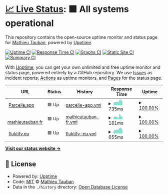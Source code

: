# [📈 Live Status](https://mtauban.github.io/parcelle-uptime): <!--live status--> **🟩 All systems operational**

This repository contains the open-source uptime monitor and status page for [Mathieu Tauban](http://www.mathieutauban.fr), powered by [Upptime](https://github.com/upptime/upptime).

[![Uptime CI](https://github.com/mtauban/parcelle-uptime/workflows/Uptime%20CI/badge.svg)](https://github.com/mtauban/parcelle-uptime/actions?query=workflow%3A%22Uptime+CI%22)
[![Response Time CI](https://github.com/mtauban/parcelle-uptime/workflows/Response%20Time%20CI/badge.svg)](https://github.com/mtauban/parcelle-uptime/actions?query=workflow%3A%22Response+Time+CI%22)
[![Graphs CI](https://github.com/mtauban/parcelle-uptime/workflows/Graphs%20CI/badge.svg)](https://github.com/mtauban/parcelle-uptime/actions?query=workflow%3A%22Graphs+CI%22)
[![Static Site CI](https://github.com/mtauban/parcelle-uptime/workflows/Static%20Site%20CI/badge.svg)](https://github.com/mtauban/parcelle-uptime/actions?query=workflow%3A%22Static+Site+CI%22)
[![Summary CI](https://github.com/mtauban/parcelle-uptime/workflows/Summary%20CI/badge.svg)](https://github.com/mtauban/parcelle-uptime/actions?query=workflow%3A%22Summary+CI%22)

With [Upptime](https://upptime.js.org), you can get your own unlimited and free uptime monitor and status page, powered entirely by a GitHub repository. We use [Issues](https://github.com/mtauban/parcelle-uptime/issues) as incident reports, [Actions](https://github.com/mtauban/parcelle-uptime/actions) as uptime monitors, and [Pages](https://mtauban.github.io/parcelle-uptime) for the status page.

<!--start: status pages-->
<!-- This summary is generated by Upptime (https://github.com/upptime/upptime) -->
<!-- Do not edit this manually, your changes will be overwritten -->
<!-- prettier-ignore -->
| URL | Status | History | Response Time | Uptime |
| --- | ------ | ------- | ------------- | ------ |
| <img alt="" src="https://favicons.githubusercontent.com/parcelle.app" height="13"> [Parcelle.app](https://parcelle.app) | 🟩 Up | [parcelle-app.yml](https://github.com/mtauban/parcelle-uptime/commits/HEAD/history/parcelle-app.yml) | <details><summary><img alt="Response time graph" src="./graphs/parcelle-app/response-time-week.png" height="20"> 735ms</summary><br><a href="https://mtauban.github.io/parcelle-uptime/history/parcelle-app"><img alt="Response time 850" src="https://img.shields.io/endpoint?url=https%3A%2F%2Fraw.githubusercontent.com%2Fmtauban%2Fparcelle-uptime%2FHEAD%2Fapi%2Fparcelle-app%2Fresponse-time.json"></a><br><a href="https://mtauban.github.io/parcelle-uptime/history/parcelle-app"><img alt="24-hour response time 626" src="https://img.shields.io/endpoint?url=https%3A%2F%2Fraw.githubusercontent.com%2Fmtauban%2Fparcelle-uptime%2FHEAD%2Fapi%2Fparcelle-app%2Fresponse-time-day.json"></a><br><a href="https://mtauban.github.io/parcelle-uptime/history/parcelle-app"><img alt="7-day response time 735" src="https://img.shields.io/endpoint?url=https%3A%2F%2Fraw.githubusercontent.com%2Fmtauban%2Fparcelle-uptime%2FHEAD%2Fapi%2Fparcelle-app%2Fresponse-time-week.json"></a><br><a href="https://mtauban.github.io/parcelle-uptime/history/parcelle-app"><img alt="30-day response time 864" src="https://img.shields.io/endpoint?url=https%3A%2F%2Fraw.githubusercontent.com%2Fmtauban%2Fparcelle-uptime%2FHEAD%2Fapi%2Fparcelle-app%2Fresponse-time-month.json"></a><br><a href="https://mtauban.github.io/parcelle-uptime/history/parcelle-app"><img alt="1-year response time 850" src="https://img.shields.io/endpoint?url=https%3A%2F%2Fraw.githubusercontent.com%2Fmtauban%2Fparcelle-uptime%2FHEAD%2Fapi%2Fparcelle-app%2Fresponse-time-year.json"></a></details> | <details><summary><a href="https://mtauban.github.io/parcelle-uptime/history/parcelle-app">100.00%</a></summary><a href="https://mtauban.github.io/parcelle-uptime/history/parcelle-app"><img alt="All-time uptime 100.00%" src="https://img.shields.io/endpoint?url=https%3A%2F%2Fraw.githubusercontent.com%2Fmtauban%2Fparcelle-uptime%2FHEAD%2Fapi%2Fparcelle-app%2Fuptime.json"></a><br><a href="https://mtauban.github.io/parcelle-uptime/history/parcelle-app"><img alt="24-hour uptime 100.00%" src="https://img.shields.io/endpoint?url=https%3A%2F%2Fraw.githubusercontent.com%2Fmtauban%2Fparcelle-uptime%2FHEAD%2Fapi%2Fparcelle-app%2Fuptime-day.json"></a><br><a href="https://mtauban.github.io/parcelle-uptime/history/parcelle-app"><img alt="7-day uptime 100.00%" src="https://img.shields.io/endpoint?url=https%3A%2F%2Fraw.githubusercontent.com%2Fmtauban%2Fparcelle-uptime%2FHEAD%2Fapi%2Fparcelle-app%2Fuptime-week.json"></a><br><a href="https://mtauban.github.io/parcelle-uptime/history/parcelle-app"><img alt="30-day uptime 100.00%" src="https://img.shields.io/endpoint?url=https%3A%2F%2Fraw.githubusercontent.com%2Fmtauban%2Fparcelle-uptime%2FHEAD%2Fapi%2Fparcelle-app%2Fuptime-month.json"></a><br><a href="https://mtauban.github.io/parcelle-uptime/history/parcelle-app"><img alt="1-year uptime 100.00%" src="https://img.shields.io/endpoint?url=https%3A%2F%2Fraw.githubusercontent.com%2Fmtauban%2Fparcelle-uptime%2FHEAD%2Fapi%2Fparcelle-app%2Fuptime-year.json"></a></details>
| <img alt="" src="https://favicons.githubusercontent.com/www.mathieutauban.fr" height="13"> [mathieutauban.fr](https://www.mathieutauban.fr/) | 🟩 Up | [mathieutauban-fr.yml](https://github.com/mtauban/parcelle-uptime/commits/HEAD/history/mathieutauban-fr.yml) | <details><summary><img alt="Response time graph" src="./graphs/mathieutauban-fr/response-time-week.png" height="20"> 181ms</summary><br><a href="https://mtauban.github.io/parcelle-uptime/history/mathieutauban-fr"><img alt="Response time 314" src="https://img.shields.io/endpoint?url=https%3A%2F%2Fraw.githubusercontent.com%2Fmtauban%2Fparcelle-uptime%2FHEAD%2Fapi%2Fmathieutauban-fr%2Fresponse-time.json"></a><br><a href="https://mtauban.github.io/parcelle-uptime/history/mathieutauban-fr"><img alt="24-hour response time 193" src="https://img.shields.io/endpoint?url=https%3A%2F%2Fraw.githubusercontent.com%2Fmtauban%2Fparcelle-uptime%2FHEAD%2Fapi%2Fmathieutauban-fr%2Fresponse-time-day.json"></a><br><a href="https://mtauban.github.io/parcelle-uptime/history/mathieutauban-fr"><img alt="7-day response time 181" src="https://img.shields.io/endpoint?url=https%3A%2F%2Fraw.githubusercontent.com%2Fmtauban%2Fparcelle-uptime%2FHEAD%2Fapi%2Fmathieutauban-fr%2Fresponse-time-week.json"></a><br><a href="https://mtauban.github.io/parcelle-uptime/history/mathieutauban-fr"><img alt="30-day response time 242" src="https://img.shields.io/endpoint?url=https%3A%2F%2Fraw.githubusercontent.com%2Fmtauban%2Fparcelle-uptime%2FHEAD%2Fapi%2Fmathieutauban-fr%2Fresponse-time-month.json"></a><br><a href="https://mtauban.github.io/parcelle-uptime/history/mathieutauban-fr"><img alt="1-year response time 314" src="https://img.shields.io/endpoint?url=https%3A%2F%2Fraw.githubusercontent.com%2Fmtauban%2Fparcelle-uptime%2FHEAD%2Fapi%2Fmathieutauban-fr%2Fresponse-time-year.json"></a></details> | <details><summary><a href="https://mtauban.github.io/parcelle-uptime/history/mathieutauban-fr">100.00%</a></summary><a href="https://mtauban.github.io/parcelle-uptime/history/mathieutauban-fr"><img alt="All-time uptime 99.97%" src="https://img.shields.io/endpoint?url=https%3A%2F%2Fraw.githubusercontent.com%2Fmtauban%2Fparcelle-uptime%2FHEAD%2Fapi%2Fmathieutauban-fr%2Fuptime.json"></a><br><a href="https://mtauban.github.io/parcelle-uptime/history/mathieutauban-fr"><img alt="24-hour uptime 100.00%" src="https://img.shields.io/endpoint?url=https%3A%2F%2Fraw.githubusercontent.com%2Fmtauban%2Fparcelle-uptime%2FHEAD%2Fapi%2Fmathieutauban-fr%2Fuptime-day.json"></a><br><a href="https://mtauban.github.io/parcelle-uptime/history/mathieutauban-fr"><img alt="7-day uptime 100.00%" src="https://img.shields.io/endpoint?url=https%3A%2F%2Fraw.githubusercontent.com%2Fmtauban%2Fparcelle-uptime%2FHEAD%2Fapi%2Fmathieutauban-fr%2Fuptime-week.json"></a><br><a href="https://mtauban.github.io/parcelle-uptime/history/mathieutauban-fr"><img alt="30-day uptime 99.96%" src="https://img.shields.io/endpoint?url=https%3A%2F%2Fraw.githubusercontent.com%2Fmtauban%2Fparcelle-uptime%2FHEAD%2Fapi%2Fmathieutauban-fr%2Fuptime-month.json"></a><br><a href="https://mtauban.github.io/parcelle-uptime/history/mathieutauban-fr"><img alt="1-year uptime 99.97%" src="https://img.shields.io/endpoint?url=https%3A%2F%2Fraw.githubusercontent.com%2Fmtauban%2Fparcelle-uptime%2FHEAD%2Fapi%2Fmathieutauban-fr%2Fuptime-year.json"></a></details>
| <img alt="" src="https://favicons.githubusercontent.com/fluktify.eu" height="13"> [fluktify.eu](https://fluktify.eu/) | 🟩 Up | [fluktify-eu.yml](https://github.com/mtauban/parcelle-uptime/commits/HEAD/history/fluktify-eu.yml) | <details><summary><img alt="Response time graph" src="./graphs/fluktify-eu/response-time-week.png" height="20"> 655ms</summary><br><a href="https://mtauban.github.io/parcelle-uptime/history/fluktify-eu"><img alt="Response time 856" src="https://img.shields.io/endpoint?url=https%3A%2F%2Fraw.githubusercontent.com%2Fmtauban%2Fparcelle-uptime%2FHEAD%2Fapi%2Ffluktify-eu%2Fresponse-time.json"></a><br><a href="https://mtauban.github.io/parcelle-uptime/history/fluktify-eu"><img alt="24-hour response time 516" src="https://img.shields.io/endpoint?url=https%3A%2F%2Fraw.githubusercontent.com%2Fmtauban%2Fparcelle-uptime%2FHEAD%2Fapi%2Ffluktify-eu%2Fresponse-time-day.json"></a><br><a href="https://mtauban.github.io/parcelle-uptime/history/fluktify-eu"><img alt="7-day response time 655" src="https://img.shields.io/endpoint?url=https%3A%2F%2Fraw.githubusercontent.com%2Fmtauban%2Fparcelle-uptime%2FHEAD%2Fapi%2Ffluktify-eu%2Fresponse-time-week.json"></a><br><a href="https://mtauban.github.io/parcelle-uptime/history/fluktify-eu"><img alt="30-day response time 767" src="https://img.shields.io/endpoint?url=https%3A%2F%2Fraw.githubusercontent.com%2Fmtauban%2Fparcelle-uptime%2FHEAD%2Fapi%2Ffluktify-eu%2Fresponse-time-month.json"></a><br><a href="https://mtauban.github.io/parcelle-uptime/history/fluktify-eu"><img alt="1-year response time 856" src="https://img.shields.io/endpoint?url=https%3A%2F%2Fraw.githubusercontent.com%2Fmtauban%2Fparcelle-uptime%2FHEAD%2Fapi%2Ffluktify-eu%2Fresponse-time-year.json"></a></details> | <details><summary><a href="https://mtauban.github.io/parcelle-uptime/history/fluktify-eu">100.00%</a></summary><a href="https://mtauban.github.io/parcelle-uptime/history/fluktify-eu"><img alt="All-time uptime 100.00%" src="https://img.shields.io/endpoint?url=https%3A%2F%2Fraw.githubusercontent.com%2Fmtauban%2Fparcelle-uptime%2FHEAD%2Fapi%2Ffluktify-eu%2Fuptime.json"></a><br><a href="https://mtauban.github.io/parcelle-uptime/history/fluktify-eu"><img alt="24-hour uptime 100.00%" src="https://img.shields.io/endpoint?url=https%3A%2F%2Fraw.githubusercontent.com%2Fmtauban%2Fparcelle-uptime%2FHEAD%2Fapi%2Ffluktify-eu%2Fuptime-day.json"></a><br><a href="https://mtauban.github.io/parcelle-uptime/history/fluktify-eu"><img alt="7-day uptime 100.00%" src="https://img.shields.io/endpoint?url=https%3A%2F%2Fraw.githubusercontent.com%2Fmtauban%2Fparcelle-uptime%2FHEAD%2Fapi%2Ffluktify-eu%2Fuptime-week.json"></a><br><a href="https://mtauban.github.io/parcelle-uptime/history/fluktify-eu"><img alt="30-day uptime 100.00%" src="https://img.shields.io/endpoint?url=https%3A%2F%2Fraw.githubusercontent.com%2Fmtauban%2Fparcelle-uptime%2FHEAD%2Fapi%2Ffluktify-eu%2Fuptime-month.json"></a><br><a href="https://mtauban.github.io/parcelle-uptime/history/fluktify-eu"><img alt="1-year uptime 100.00%" src="https://img.shields.io/endpoint?url=https%3A%2F%2Fraw.githubusercontent.com%2Fmtauban%2Fparcelle-uptime%2FHEAD%2Fapi%2Ffluktify-eu%2Fuptime-year.json"></a></details>

<!--end: status pages-->

[**Visit our status website →**](https://mtauban.github.io/parcelle-uptime)

## 📄 License

- Powered by: [Upptime](https://github.com/upptime/upptime)
- Code: [MIT](./LICENSE) © [Mathieu Tauban](http://www.mathieutauban.fr)
- Data in the `./history` directory: [Open Database License](https://opendatacommons.org/licenses/odbl/1-0/)
